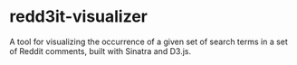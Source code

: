 # redd3it-visualizer
A tool for visualizing the occurrence of a given set of search terms in a set of Reddit comments, built with Sinatra and D3.js.
